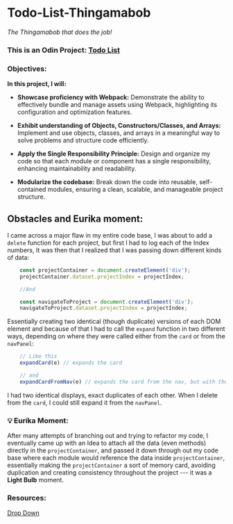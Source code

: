 # Todo-List-Thingamabob
*The Thingamabob that does the job!*


### This is an Odin Project: [Todo List](https://www.theodinproject.com/lessons/node-path-javascript-todo-list)


### Objectives:

**In this project, I will:**

* **Showcase proficiency with Webpack:** Demonstrate the ability to effectively bundle and manage assets using Webpack, highlighting its configuration and optimization features.

* **Exhibit understanding of Objects, Constructors/Classes, and Arrays:** Implement and use objects, classes, and arrays in a meaningful way to solve problems and structure code efficiently.

* **Apply the Single Responsibility Principle:** Design and organize my code so that each module or component has a single responsibility, enhancing maintainability and readability.

* **Modularize the codebase:** Break down the code into reusable, self-contained modules, ensuring a clean, scalable, and manageable project structure.


## Obstacles and Eurika moment:

I came across a major flaw in my entire code base, I was about to add a `delete` function for each project, but first I had to log each of the Index numbers, It was then that I realized that I was passing down different kinds of data:

``` JavaScript
    const projectContainer = document.createElement('div');
    projectContainer.dataset.projectIndex = projectIndex;

    //And

    const navigateToProject = document.createElement('div');
    navigateToProject.dataset.projectIndex = projectIndex;
```
Essentially creating two identical (though duplicate) versions of each DOM element and because of that I had to call the `expand` function in two different ways, depending on where they were called either from the `card` or from the `navPanel`:

```JavaScript
    // Like this
    expandCard(e) // expands the card

    // and
    expandCardFromNav(e) // expands the card from the nav, but with the data from the `navigateToProject`
```
I had two identical displays, exact duplicates of each other. When I delete from the `card`, I could still expand it from the `navPanel`.

### **💡** Eurika Moment:

After many attempts of branching out and trying to refactor my code, I eventually came up with an Idea to attach all the data (even methods) directly in the `projectContainer`, and passed it down through out my code base where each module would reference the data inside `projectContainer`, essentially making the `projectContainer` a sort of memory card, avoiding duplication and creating consistency throughout the project --- it was a **Light Bulb** moment.


### Resources:

[Drop Down](https://www.youtube.com/watch?v=VQWu4e6agPc)